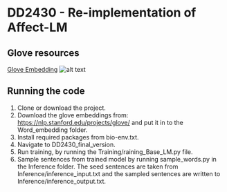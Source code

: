 # DD2430 - Re-implementation of Affect-LM
## Glove resources
[Glove Embedding](https://drive.google.com/drive/u/0/folders/1CGXtIhERCgWAxIc3JyYFlSmR0x6xTxsR "Resource Folder")
![alt text](https://svgsilh.com/svg/1462088.svg)

## Running the code
1. Clone or download the project.
2. Download the glove embeddings from: https://nlp.stanford.edu/projects/glove/ and put it in to the Word_embedding folder.
3. Install required packages from bio-env.txt.
4. Navigate to DD2430_final_version.
5. Run training, by running the Training/raining_Base_LM.py file.
6. Sample sentences from trained model by running sample_words.py in the Inference folder. The seed sentences are taken from Inference/inference_input.txt and the sampled sentences are written to Inference/inference_output.txt.